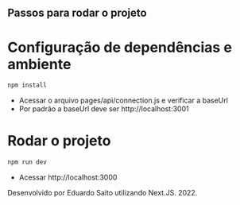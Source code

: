 ## Passos para rodar o projeto

# Configuração de dependências e ambiente

```bash
npm install
```

- Acessar o arquivo pages/api/connection.js e verificar a baseUrl
- Por padrão a baseUrl deve ser http://localhost:3001

# Rodar o projeto

```bash
npm run dev
```

- Acessar http://localhost:3000


Desenvolvido por Eduardo Saito utilizando Next.JS. 2022.
